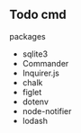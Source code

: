 ## Todo cmd

packages

- sqlite3
- Commander
- Inquirer.js
- chalk 
- figlet
- dotenv
- node-notifier
- lodash